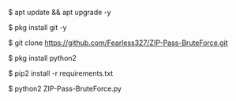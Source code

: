 $ apt update && apt upgrade -y

$ pkg install git -y

$ git clone https://github.com/Fearless327/ZIP-Pass-BruteForce.git

$ pkg install python2

$ pip2 install -r requirements.txt

$ python2 ZIP-Pass-BruteForce.py
